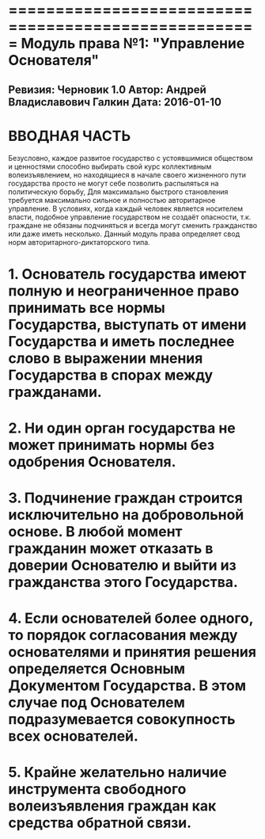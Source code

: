=====================================================
Модуль права №1: "Управление Основателя"
=====================================================
Ревизия: Черновик 1.0
Автор: Андрей Владиславович Галкин
Дата: 2016-01-10
----------------------------------------------------- 

# ВВОДНАЯ ЧАСТЬ

Безусловно, каждое развитое государство с устоявшимися обществом и ценностями способно выбирать свой курс коллективным волеизъявлением, но находящиеся в начале своего жизненного пути государства просто не могут себе позволить распыляться на политическую борьбу, Для максимально быстрого становления требуется максимально сильное и полностью авторитарное управление. В условиях, когда каждый человек является носителем власти, подобное управление государством не создаёт опасности, т.к. граждане не обязаны подчиняться и всегда могут сменить гражданство или даже иметь несколько.
Данный модуль права определяет свод норм авторитарного-диктаторского типа.

# 1. Основатель государства имеют полную и неограниченное право принимать все нормы Государства, выступать от имени Государства и иметь последнее слово в выражении мнения Государства в спорах между гражданами.
# 2. Ни один орган государства не может принимать нормы без одобрения Основателя.
# 3. Подчинение граждан строится исключительно на добровольной основе. В любой момент гражданин может отказать в доверии Основателю и выйти из гражданства этого Государства.
# 4. Если основателей более одного, то порядок согласования между основателями и принятия решения определяется Основным Документом Государства. В этом случае под Основателем подразумевается совокупность всех основателей.
# 5. Крайне желательно наличие инструмента свободного волеизъявления граждан как средства обратной связи.

